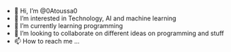 - 👋 Hi, I’m @0Atoussa0
- 👀 I’m interested in Technology, AI and machine learning
- 🌱 I’m currently learning programming 
- 💞️ I’m looking to collaborate on different ideas on programming and stuff
- 📫 How to reach me ...

<!---
0Atoussa0/0Atoussa0 is a ✨ special ✨ repository because its `README.md` (this file) appears on your GitHub profile.
You can click the Preview link to take a look at your changes.
--->
